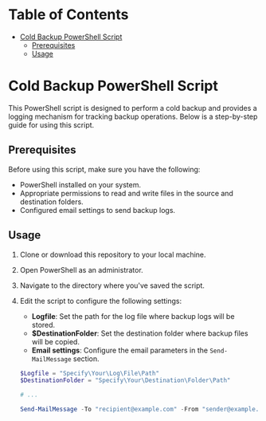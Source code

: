 # Table of Contents

- [Cold Backup PowerShell Script](#cold-backup-powershell-script)
  - [Prerequisites](#prerequisites)
  - [Usage](#usage)
  
  

# Cold Backup PowerShell Script

This PowerShell script is designed to perform a cold backup and provides a logging mechanism for tracking backup operations. Below is a step-by-step guide for using this script.

## Prerequisites

Before using this script, make sure you have the following:

- PowerShell installed on your system.
- Appropriate permissions to read and write files in the source and destination folders.
- Configured email settings to send backup logs.

## Usage

1. Clone or download this repository to your local machine.

2. Open PowerShell as an administrator.

3. Navigate to the directory where you've saved the script.

4. Edit the script to configure the following settings:

   - **Logfile**: Set the path for the log file where backup logs will be stored.
   - **$DestinationFolder**: Set the destination folder where backup files will be copied.
   - **Email settings**: Configure the email parameters in the `Send-MailMessage` section.

   ```powershell
   $Logfile = "Specify\Your\Log\File\Path"
   $DestinationFolder = "Specify\Your\Destination\Folder\Path"
   
   # ...
   
   Send-MailMessage -To "recipient@example.com" -From "sender@example.com" -Subject "ColdBackup" -Body $body -SmtpServer "smtp.example.com"
